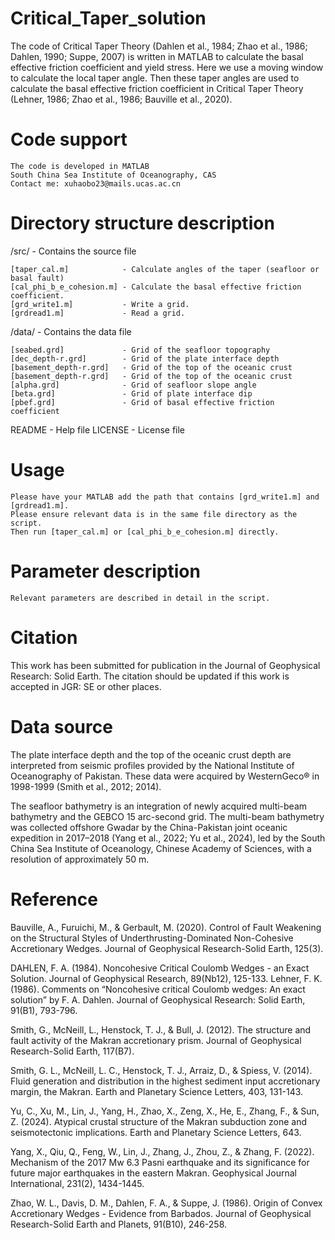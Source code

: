 #   Critical_Taper_solution
The code of Critical Taper Theory (Dahlen et al., 1984; Zhao et al., 1986; Dahlen, 1990; Suppe, 2007) is written in MATLAB to calculate the basal effective friction coefficient and yield stress. Here we use a moving window to calculate the local taper angle. Then these taper angles are used to calculate the basal effective friction coefficient in Critical Taper Theory (Lehner, 1986; Zhao et al., 1986; Bauville et al., 2020).

#   Code support
    The code is developed in MATLAB
    South China Sea Institute of Oceanography, CAS
    Contact me: xuhaobo23@mails.ucas.ac.cn

#   Directory structure description

/src/                        - Contains the source file

    [taper_cal.m]            - Calculate angles of the taper (seafloor or basal fault) 
    [cal_phi_b_e_cohesion.m] - Calculate the basal effective friction coefficient.
    [grd_write1.m]           - Write a grid.
    [grdread1.m]             - Read a grid.

/data/                       - Contains the data file

    [seabed.grd]             - Grid of the seafloor topography
    [dec_depth-r.grd]        - Grid of the plate interface depth
    [basement_depth-r.grd]   - Grid of the top of the oceanic crust
    [basement_depth-r.grd]   - Grid of the top of the oceanic crust
    [alpha.grd]              - Grid of seafloor slope angle
    [beta.grd]               - Grid of plate interface dip
    [pbef.grd]               - Grid of basal effective friction coefficient

README                       - Help file
LICENSE                      - License file

#   Usage
    
    Please have your MATLAB add the path that contains [grd_write1.m] and [grdread1.m].
    Please ensure relevant data is in the same file directory as the script.
    Then run [taper_cal.m] or [cal_phi_b_e_cohesion.m] directly.

#   Parameter description

    Relevant parameters are described in detail in the script.

#   Citation

This work has been submitted for publication in the Journal of Geophysical Research: Solid Earth. The citation should be updated if this work is accepted in JGR: SE or other places.

#   Data source
The plate interface depth and the top of the oceanic crust depth are interpreted from seismic profiles provided by the National Institute of Oceanography of Pakistan. These data were acquired by WesternGeco® in 1998-1999 (Smith et al., 2012; 2014).

The seafloor bathymetry is an integration of newly acquired multi-beam bathymetry and the GEBCO 15 arc-second grid. The multi-beam bathymetry was collected offshore Gwadar by the China-Pakistan joint oceanic expedition in 2017–2018 (Yang et al., 2022; Yu et al., 2024), led by the South China Sea Institute of Oceanology, Chinese Academy of Sciences, with a resolution of approximately 50 m.

#   Reference

Bauville, A., Furuichi, M., & Gerbault, M. (2020). Control of Fault Weakening on the Structural Styles of Underthrusting-Dominated Non-Cohesive Accretionary Wedges. Journal of Geophysical Research-Solid Earth, 125(3).

DAHLEN, F. A. (1984). Noncohesive Critical Coulomb Wedges - an Exact Solution. Journal of Geophysical Research, 89(Nb12), 125-133.
Lehner, F. K. (1986). Comments on “Noncohesive critical Coulomb wedges: An exact solution” by F. A. Dahlen. Journal of Geophysical Research: Solid Earth, 91(B1), 793-796.

Smith, G., McNeill, L., Henstock, T. J., & Bull, J. (2012). The structure and fault activity of the Makran accretionary prism. Journal of Geophysical Research-Solid Earth, 117(B7).

Smith, G. L., McNeill, L. C., Henstock, T. J., Arraiz, D., & Spiess, V. (2014). Fluid generation and distribution in the highest sediment input accretionary margin, the Makran. Earth and Planetary Science Letters, 403, 131-143.

Yu, C., Xu, M., Lin, J., Yang, H., Zhao, X., Zeng, X., He, E., Zhang, F., & Sun, Z. (2024). Atypical crustal structure of the Makran subduction zone and seismotectonic implications. Earth and Planetary Science Letters, 643.

Yang, X., Qiu, Q., Feng, W., Lin, J., Zhang, J., Zhou, Z., & Zhang, F. (2022). Mechanism of the 2017 Mw 6.3 Pasni earthquake and its significance for future major earthquakes in the eastern Makran. Geophysical Journal International, 231(2), 1434-1445.

Zhao, W. L., Davis, D. M., Dahlen, F. A., & Suppe, J. (1986). Origin of Convex Accretionary Wedges - Evidence from Barbados. Journal of Geophysical Research-Solid Earth and Planets, 91(B10), 246-258.
